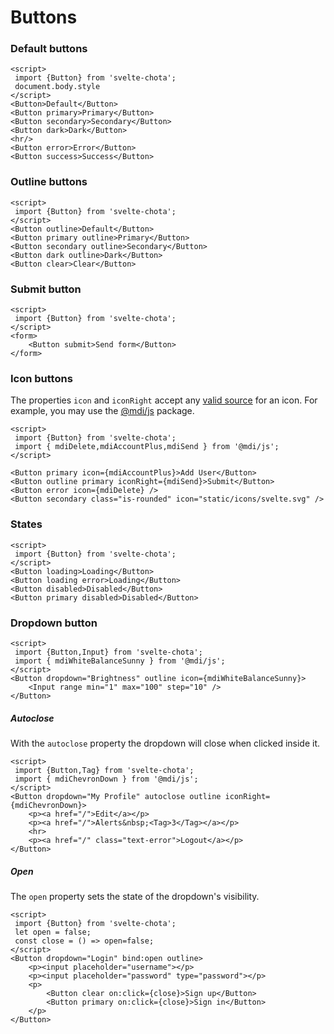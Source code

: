 # Buttons

### Default buttons

```example script:hide
<script>
 import {Button} from 'svelte-chota';
 document.body.style
</script>
<Button>Default</Button>
<Button primary>Primary</Button>
<Button secondary>Secondary</Button>
<Button dark>Dark</Button>
<hr/>
<Button error>Error</Button>
<Button success>Success</Button>
```

### Outline buttons

```example script:hide
<script>
 import {Button} from 'svelte-chota';
</script>
<Button outline>Default</Button>
<Button primary outline>Primary</Button>
<Button secondary outline>Secondary</Button>
<Button dark outline>Dark</Button>
<Button clear>Clear</Button>
```

### Submit button 

```example script:hide
<script>
 import {Button} from 'svelte-chota';
</script>
<form>
    <Button submit>Send form</Button>
</form>
```


### Icon buttons

The properties `icon` and `iconRight` accept any [valid source](components/icon) for an icon. For example, you may use the [@mdi/js](https://www.npmjs.com/package/@mdi/js) package.

```example
<script>
 import {Button} from 'svelte-chota';
 import { mdiDelete,mdiAccountPlus,mdiSend } from '@mdi/js';
</script>

<Button primary icon={mdiAccountPlus}>Add User</Button>
<Button outline primary iconRight={mdiSend}>Submit</Button>
<Button error icon={mdiDelete} />
<Button secondary class="is-rounded" icon="static/icons/svelte.svg" />
```

### States

```example script:hide
<script>
 import {Button} from 'svelte-chota';
</script>
<Button loading>Loading</Button>
<Button loading error>Loading</Button>
<Button disabled>Disabled</Button>
<Button primary disabled>Disabled</Button>
```


### Dropdown button

```example script:hide height:130
<script>
 import {Button,Input} from 'svelte-chota';
 import { mdiWhiteBalanceSunny } from '@mdi/js';
</script>
<Button dropdown="Brightness" outline icon={mdiWhiteBalanceSunny}>
    <Input range min="1" max="100" step="10" />
</Button>
```


##### Autoclose

With the `autoclose` property the dropdown will close when clicked inside it.

```example script:hide height:200
<script>
 import {Button,Tag} from 'svelte-chota';
 import { mdiChevronDown } from '@mdi/js';
</script>
<Button dropdown="My Profile" autoclose outline iconRight={mdiChevronDown}>
    <p><a href="/">Edit</a></p>
    <p><a href="/">Alerts&nbsp;<Tag>3</Tag></a></p>
    <hr>
    <p><a href="/" class="text-error">Logout</a></p>
</Button>
```

##### Open

The `open` property sets the state of the dropdown's visibility.

```example height:230
<script>
 import {Button} from 'svelte-chota';
 let open = false;
 const close = () => open=false;
</script>
<Button dropdown="Login" bind:open outline>
    <p><input placeholder="username"></p>
    <p><input placeholder="password" type="password"></p>
    <p>
        <Button clear on:click={close}>Sign up</Button>
        <Button primary on:click={close}>Sign in</Button>
    </p>
</Button>
```
